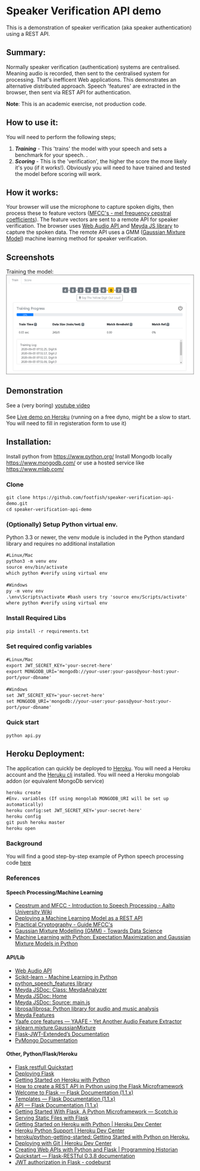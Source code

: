 # Speaker Verification API demo
This is a demonstration of speaker verification (aka speaker authentication) using a REST API.

## Summary:
Normally speaker verification (authentication) systems are centralised. Meaning audio is recorded, then sent to the centralised system for processing. That's inefficent Web applications. This demonstrates an alternative distributed approach. Speech 'features' are extracted in the browser, then sent via REST API for authentication. 

**Note**: This is an academic exercise, not production code. 

## How to use it:
You will need to perform the following steps; 

1. ***Training*** - This 'trains' the model with your speech and sets a benchmark for your speech. . 
2. ***Scoring*** - This is the 'verification', the higher the score the more likely it's you (if it works!). Obviously you will need to have trained and tested the model before scoring will work. 

## How it works:
Your browser will use the microphone to capture spoken digits, then process these to feature vectors ([MFCC's - mel frequency cepstral coefficients](https://en.wikipedia.org/wiki/Mel-frequency_cepstrum)). The feature vectors are sent to a remote API for speaker verification. The browser uses [Web Audio API ](https://developer.mozilla.org/en-US/docs/Web/API/Web_Audio_API) and [Meyda JS library](https://meyda.js.org/guides/online-web-audio) to capture the spoken data. The remote API uses a GMM ([Gaussian Mixture Model](https://en.wikipedia.org/wiki/Mixture_model)) machine learning method for speaker verification.


## Screenshots
Training the model:
![Training screenshot](./screenshots/training.png)

## Demonstration 
See a (very boring) [youtube video](https://youtu.be/Hd9TVjA0NCE)

See [Live demo on Heroku](https://speaker-verification-api-demo.herokuapp.com/) (running on a free dyno, might be a slow to start. You will need to fill in registeration form to use it)


## Installation:
Install python from <https://www.python.org/>
Install Mongodb locally <https://www.mongodb.com/> or use a hosted service like <https://www.mlab.com/> 

### Clone 

```
git clone https://github.com/footfish/speaker-verification-api-demo.git
cd speaker-verification-api-demo
```

### (Optionally) Setup Python virtual env. 
Python 3.3 or newer, the venv module is included in the Python standard library and requires no additional installation
```
#Linux/Mac 
python3 -m venv env
source env/bin/activate
which python #verify using virtual env

#Windows
py -m venv env
.\env\Scripts\activate #bash users try 'source env/Scripts/activate'
where python #verify using virtual env
```

### Install Required Libs 
`pip install -r requirements.txt`

### Set required config variables 
```
#Linux/Mac
export JWT_SECRET_KEY='your-secret-here'
export MONGODB_URI='mongodb://your-user:your-pass@your-host:your-port/your-dbname'

#Windows
set JWT_SECRET_KEY='your-secret-here'
set MONGODB_URI='mongodb://your-user:your-pass@your-host:your-port/your-dbname'
```

### Quick start 
`python api.py`

## Heroku Deployment:
The application can quickly be deployed to [Heroku](https://www.heroku.com/). 
You will need a Heroku account and the [Heruku cli](https://devcenter.heroku.com/articles/heroku-cli) installed. 
You will need a Heroku mongolab addon (or equivalent MongoDb service)

```
heroku create
#Env. variables (If using mongolab MONGODB_URI will be set up automatically)
heroku config:set JWT_SECRET_KEY='your-secret-here'
heroku config
git push heroku master
heroku open
```

### Background 
You will find a good step-by-step example of Python speech processing code [here](https://github.com/footfish/python-speechprocessing-example) 

### References 

#### Speech Processing/Machine Learning 
* [Cepstrum and MFCC - Introduction to Speech Processing - Aalto University Wiki ](https://wiki.aalto.fi/display/ITSP/Cepstrum+and+MFCC)
* [Deploying a Machine Learning Model as a REST API](https://towardsdatascience.com/deploying-a-machine-learning-model-as-a-rest-api-4a03b865c166)
* [Practical Cryptography - Guide MFCC's](http://practicalcryptography.com/miscellaneous/machine-learning/guide-mel-frequency-cepstral-coefficients-mfccs/)
* [Gaussian Mixture Modelling (GMM) - Towards Data Science ](https://towardsdatascience.com/gaussian-mixture-modelling-gmm-833c88587c7f)
* [Machine Learning with Python: Expectation Maximization and Gaussian Mixture Models in Python ](https://www.python-course.eu/expectation_maximization_and_gaussian_mixture_models.php)


#### API/Lib 
* [Web Audio API](https://www.w3.org/TR/webaudio/)
* [Scikit-learn - Machine Learning in Python](https://scikit-learn.org/)
* [python_speech_features library](https://github.com/jameslyons/python_speech_features)
* [Meyda JSDoc: Class: MeydaAnalyzer](https://meyda.js.org/reference/MeydaAnalyzer.html)
* [Meyda JSDoc: Home](https://meyda.js.org/reference/index.html)
* [Meyda JSDoc: Source: main.js](https://meyda.js.org/reference/main.js.html)
* [librosa/librosa: Python library for audio and music analysis](https://github.com/librosa/librosa)
* [Meyda Features](https://meyda.js.org/audio-features)
* [Yaafe core features — YAAFE - Yet Another Audio Feature Extractor](http://yaafe.sourceforge.net/features.html)
* [sklearn.mixture.GaussianMixture](https://scikit-learn.org/stable/modules/generated/sklearn.mixture.GaussianMixture.html)
* [Flask-JWT-Extended’s Documentation](https://flask-jwt-extended.readthedocs.io/en/stable/)
* [PyMongo Documentation](https://pymongo.readthedocs.io/en/stable/)


#### Other, Python/Flask/Heroku
* [Flask restfull Quickstart](https://flask-restful.readthedocs.io/en/latest/quickstart.html)
* [Deploying Flask](https://flask.palletsprojects.com/en/1.0.x/deploying/)
* [Getting Started on Heroku with Python](https://devcenter.heroku.com/articles/getting-started-with-python#prepare-the-app)
* [How to create a REST API in Python using the Flask Microframework](https://medium.com/the-andela-way/how-i-developed-an-api-in-python-using-flask-4e388674f1)
* [Welcome to Flask — Flask Documentation (1.1.x)](https://flask.palletsprojects.com/en/1.1.x/)
* [Templates — Flask Documentation (1.1.x) ](https://flask.palletsprojects.com/en/1.1.x/tutorial/templates/)
* [API — Flask Documentation (1.1.x) ](https://flask.palletsprojects.com/en/1.1.x/api/#flask.g)
* [Getting Started With Flask, A Python Microframework ― Scotch.io ](https://scotch.io/tutorials/getting-started-with-flask-a-python-microframework)
* [Serving Static Files with Flask ](https://stackabuse.com/serving-static-files-with-flask/)
* [Getting Started on Heroku with Python | Heroku Dev Center ](https://devcenter.heroku.com/articles/getting-started-with-python#define-a-procfile)
* [Heroku Python Support | Heroku Dev Center ](https://devcenter.heroku.com/articles/python-support)
* [heroku/python-getting-started: Getting Started with Python on Heroku. ](https://github.com/heroku/python-getting-started)
* [Deploying with Git | Heroku Dev Center ](https://devcenter.heroku.com/articles/git)
* [Creating Web APIs with Python and Flask | Programming Historian ](https://programminghistorian.org/en/lessons/creating-apis-with-python-and-flask)
* [Quickstart — Flask-RESTful 0.3.8 documentation ](https://flask-restful.readthedocs.io/en/latest/quickstart.html)
* [JWT authorization in Flask - codeburst](https://codeburst.io/jwt-authorization-in-flask-c63c1acf4eeb)


